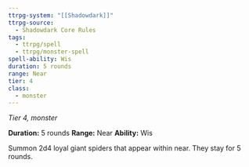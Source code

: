 ```yaml
---
ttrpg-system: "[[Shadowdark]]"
ttrpg-source:
  - Shadowdark Core Rules
tags:
  - ttrpg/spell
  - ttrpg/monster-spell
spell-ability: Wis
duration: 5 rounds
range: Near
tier: 4
class:
  - monster
---
```

*Tier 4, monster*

**Duration:**  5 rounds
**Range:** Near
**Ability:** Wis

Summon 2d4 loyal giant spiders that appear within near. They stay for 5 rounds.
